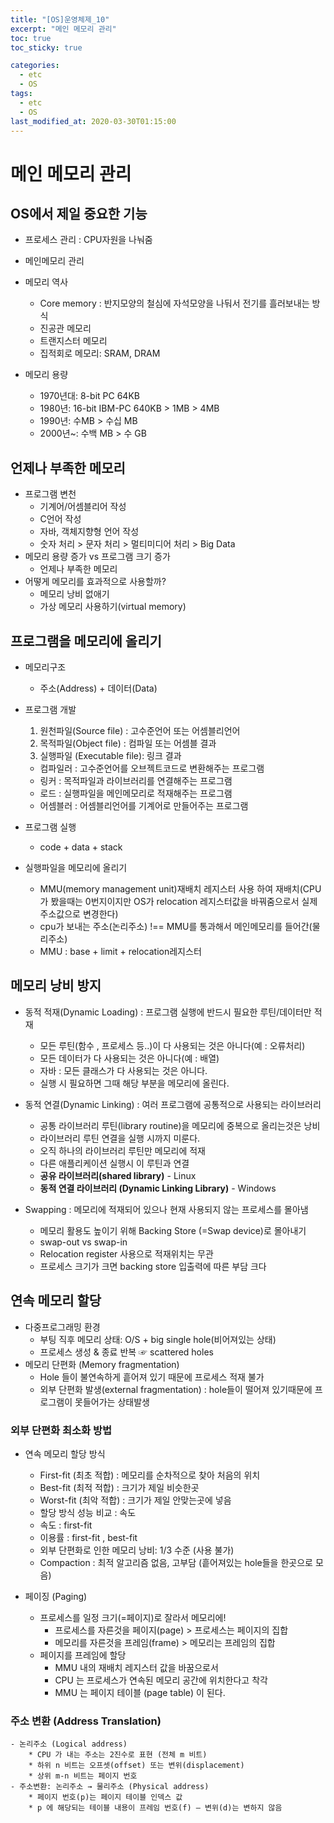 ```yaml
---
title: "[OS]운영체제_10"
excerpt: "메인 메모리 관리"
toc: true
toc_sticky: true

categories:
  - etc
  - OS
tags:
  - etc
  - OS
last_modified_at: 2020-03-30T01:15:00
---
```



# 메인 메모리 관리

## OS에서 제일 중요한 기능

+ 프로세스 관리 : CPU자원을 나눠줌
+ 메인메모리 관리 


+ 메모리 역사
    - Core memory : 반지모양의 철심에 자석모양을 나둬서 전기를 흘러보내는 방식
    - 진공관 메모리
    - 트랜지스터 메모리
    - 집적회로 메모리: SRAM, DRAM

+ 메모리 용량
    - 1970년대: 8-bit PC 64KB
    - 1980년: 16-bit IBM-PC 640KB > 1MB > 4MB
    - 1990년: 수MB > 수십 MB
    - 2000년~: 수백 MB > 수 GB

## 언제나 부족한 메모리

+ 프로그램 변천
    - 기계어/어셈블리어 작성
    - C언어 작성
    - 자바, 객체지향형 언어 작성
    - 숫자 처리 > 문자 처리 > 멀티미디어 처리 > Big Data
+ 메모리 용량 증가 vs 프로그램 크기 증가
    - 언제나 부족한 메모리
+ 어떻게 메모리를 효과적으로 사용할까?
    - 메모리 낭비 없애기
    - 가상 메모리 사용하기(virtual memory)

## 프로그램을 메모리에 올리기

+ 메모리구조
    - 주소(Address) + 데이터(Data)
+ 프로그램 개발
    1. 원천파일(Source file) : 고수준언어 또는 어셈블리언어
    2. 목적파일(Object file) : 컴파일 또는 어셈블 결과
    3. 실행파일 (Executable file): 링크 결과
    - 컴파일러 : 고수준언어를 오브젝트코드로 변환해주는 프로그램
    - 링커 : 목적파일과 라이브러리를 연결해주는 프로그램
    - 로드 : 실행파일을 메인메모리로 적재해주는 프로그램
    - 어셈블러 : 어셈블리언어를 기계어로 만들어주는 프로그램
+ 프로그램 실행
    - code + data + stack

+ 실행파일을 메모리에 올리기
    - MMU(memory management unit)재배치 레지스터 사용 하여 재배치(CPU가 봤을때는 0번지이지만 OS가 relocation 레지스터값을 바꿔줌으로서 실제주소값으로 변경한다)
    - cpu가 보내는 주소(논리주소) !== MMU를 통과해서 메인메모리를 들어간(물리주소)
    - MMU : base + limit + relocation레지스터


## 메모리 낭비 방지

+ 동적 적재(Dynamic Loading) : 프로그램 실행에 반드시 필요한 루틴/데이터만 적재
    - 모든 루틴(함수 , 프로세스 등..)이 다 사용되는 것은 아니다(예 : 오류처리)
    - 모든 데이터가 다 사용되는 것은 아니다(예 : 배열)
    - 자바 : 모든 클래스가 다 사용되는 것은 아니다.
    - 실행 시 필요하면 그때 해당 부분을 메모리에 올린다.

+ 동적 연결(Dynamic Linking) : 여러 프로그램에 공통적으로 사용되는 라이브러리
    - 공통 라이브러리 루틴(library routine)을 메모리에 중복으로 올리는것은 낭비
    - 라이브러리 루틴 연결을 실행 시까지 미룬다. 
    - 오직 하나의 라이브러리 루틴만 메모리에 적재
    - 다른 애플리케이션 실행시 이 루틴과 연결
    - **공유 라이브러리(shared library)** - Linux
    - **동적 연결 라이브러리 (Dynamic Linking Library)** - Windows

+ Swapping : 메모리에 적재되어 있으나 현재 사용되지 않는 프로세스를 몰아냄
    - 메모리 활용도 높이기 위해 Backing Store (=Swap device)로 몰아내기
    - swap-out vs swap-in
    - Relocation register 사용으로 적재위치는 무관
    - 프로세스 크기가 크면 backing store 입출력에 따른 부담 크다

## 연속 메모리 할당    

+ 다중프로그래밍 환경
    - 부팅 직후 메모리 상태: O/S + big single hole(비어져있는 상태)
    - 프로세스 생성 & 종료 반복 ☞ scattered holes
+ 메모리 단편화 (Memory fragmentation)
    - Hole 들이 불연속하게 흩어져 있기 때문에 프로세스 적재 불가
    - 외부 단편화 발생(external fragmentation) : hole들이 떨어져 있기때문에 프로그램이 못들어가는 상태발생

### 외부 단편화 최소화 방법
+ 연속 메모리 할당 방식
    - First-fit (최초 적합) : 메모리를 순차적으로 찾아 처음의 위치
    - Best-fit (최적 적합) : 크기가 제일 비슷한곳
    - Worst-fit (최악 적합) : 크기가 제일 안맞는곳에 넣음
    - 할당 방식 성능 비교 : 속도
     * 속도 : first-fit 
     * 이용률 : first-fit , best-fit 
    - 외부 단편화로 인한 메모리 낭비: 1/3 수준 (사용 불가)
     * Compaction : 최적 알고리즘 없음, 고부담 (흩어져있는 hole들을 한곳으로 모음)

+ 페이징 (Paging)
    - 프로세스를 일정 크기(=페이지)로 잘라서 메모리에!
        * 프로세스를 자른것을 페이지(page) > 프로세스는 페이지의 집합
        * 메모리를 자른것을 프레임(frame) > 메모리는 프레임의 집합
    - 페이지를 프레임에 할당
        * MMU 내의 재배치 레지스터 값을 바꿈으로서
        * CPU 는 프로세스가 연속된 메모리 공간에 위치한다고 착각
        * MMU 는 페이지 테이블 (page table) 이 된다.

### 주소 변환 (Address Translation)
    - 논리주소 (Logical address)
        * CPU 가 내는 주소는 2진수로 표현 (전체 m 비트)
        * 하위 n 비트는 오프셋(offset) 또는 변위(displacement)
        * 상위 m-n 비트는 페이지 번호
    - 주소변환: 논리주소 → 물리주소 (Physical address)
        * 페이지 번호(p)는 페이지 테이블 인덱스 값
        * p 에 해당되는 테이블 내용이 프레임 번호(f) – 변위(d)는 변하지 않음

